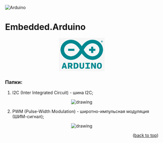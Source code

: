 <a name="readme-top"></a>
![Arduino](https://img.shields.io/badge/-Arduino-00979D?style=for-the-badge&logo=Arduino&logoColor=white)
# Embedded.Arduino
<p align="center">
<img src="images/Arduino.png" alt="drawing" width="150"/>
</p>

### Папки: 
1. I2C (Inter Integrated Circuit) - шина I2C;
<p align="center">
<img src="images/I2C.png" alt="drawing" width="550"/>
</p>

2. PWM (Pulse-Width Modulation) - широтно-импульсная модуляция (ШИМ-сигнал);
<p align="center">
<img src="images/PWM.png" alt="drawing" width="550"/>
</p>

<p align="right">(<a href="#readme-top">back to top</a>)</p>
